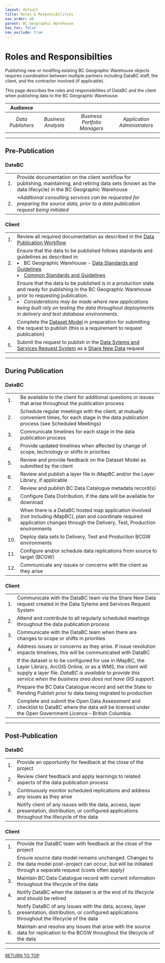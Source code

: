 ```yaml
---
layout: default
title: Roles & Responsibilities
nav_order: 48
parent: BC Geographic Warehouse
has_toc: false
nav_exclude: true
---
```


# Roles and Responsibilties

Publishing new or modifing existing BC Geographic Warehouse objects requires coordination between multiple partners including DataBC staff, the client, and the contractor involved (if applicable). 

This page describes the roles and responsibilities of DataBC and the client when publishing data to the BC Geographic Warehouse.

|**Audience**|  |  |  |
|:---:|:---:|:---:|:---:|
| *Data Publishers* | *Business Analysts* | *Business Portfolio Managers* | *Application Administrators* |

------------------------------

## Pre-Publication

### DataBC
| | |
|---|---|
|1.|Provide documentation on the client workflow for publishing, maintaining, and retiring data sets (known as the data lifecycle) in the BC Geographic Warehouse|
|2.|_*Additional consulting services can be requested for preparing the source data, prior to a data publication request being initiated_|

### Client
| | |
|---|---|
|1.|Review all required documentation as described in the [Data Publication Workflow](dps_bcgw_w.md)|
|2.|Ensure that the data to be published follows standards and guidelines as described in: <ui><li>BC Geographic Warehouse - [Data Standards and Guidelines](dsg_bcgw_data_standards.md)</li></ui> <ui><li>[Common Standards and Guidelines](dsg.md)</li></ui>
|3.|Ensure that the data to be published is in a production state and ready for publishing in the BC Geographic Warehouse prior to requesting publication. <ui><li>_Considerations may be made where new applications being built rely on testing the data throughout deployments in delivery and test database environments._</li></ui>|
|4.|Complete the [Dataset Model](https://bcgov.github.io/data-publication/pages/images/Dataset_Model_Current_TEMPLATE.xlsx) in preparation for submitting the request to publish (this is a requirement to request publication)|
|5.|Submit the request to publish in the [Data Sytems and Services Request System](https://dpdd.atlassian.net/servicedesk/customer/portal/1) as a [Share New Data](https://dpdd.atlassian.net/servicedesk/customer/portal/1/group/5/create/28) request|

------------------------------

## During Publication

### DataBC
| | |
|---|---|
|1.|Be available to the client for additional questions or issues that arise throughout the publication process |
|2.|Schedule regular meetings with the client, at mutually convenient times, for each stage in the data publication process (see Scheduled Meetings)|
|3.|Communicate timelines for each stage in the data publication process|
|4.|Provide updated timelines when affected by change of scope, technology or shifts in priorities|
|5.|Review and provide feedback on the Dataset Model as submitted by the client|
|6.|Review and publish a layer file in iMapBC and/or the Layer Library, if applicable|
|7.|Review and publish BC Data Catalogue metadata record(s) |
|8.|Configure Data Distribution, if the data will be available for download|
|9.|When there is a DataBC hosted map application involved (not including iMapBC), plan and coordinate required application changes through the Delivery, Test, Production environments|
|10.|Deploy data sets to Delivery, Test and Production BCGW environments|
|11.|Configure and/or schedule data replications from source to target (BCGW)|
|12.|Communicate any issues or concerns with the client as they arise|

### Client
| | |
|---|---|
|1.|Communicate with the DataBC team via the Share New Data request created in the Data Sytems and Services Request System|
|2.|Attend and contribute to all regularly scheduled meetings throughout the data publication process|
|3.|Communicate with the DataBC team when there are changes to scope or shifts in priorities|
|4.|Address issues or concerns as they arise. If issue resolution impacts timelines, this will be communicated with DataBC|
|5.|If the dataset is to be configured for use in iMapBC, the Layer Library, ArcGIS Online, or as a WMS, the client will supply a layer file. <ui>_DataBC is available to provide this service when the business area does not have GIS support._</ui>|
|6.|Prepare the BC Data Catalogue record and set the State to Pending Publish prior to data being migrated to production|
|7.|Complete and submit the Open Data Assessment and checklist to DataBC where the data will be licensed under the Open Government Licence – British Columbia.|

------------------------------

## Post-Publication

### DataBC
| | |
|---|---|
|1.|Provide an opportunity for feedback at the close of the project|
|2.|Review client feedback and apply learnings to related aspects of the data publication process|
|3.|Continuously monitor scheduled replications and address any issues as they arise|
|4.|Notify client of any issues with the data, access, layer presentation, distribution, or configured applications throughout the lifecycle of the data|

### Client
| | |
|---|---|
|1.|Provide the DataBC team with feedback at the close of the project|
|2.|Ensure source data model remains unchanged. Changes to the data model post-project can occur, but will be initiated through a separate request (costs often apply)|
|3.|Maintain BC Data Catalogue record with current information throughout the lifecycle of the data|
|4.|Notify DataBC when the dataset is at the end of its lifecycle and should be retired|
|5.|Notify DataBC of any issues with the data, access, layer presentation, distribution, or configured applications throughout the lifecycle of the data|
|6.|Maintain and resolve any issues that arise with the source data for replication to the BCGW throughout the lifecycle of the data|

------------------------------

[RETURN TO TOP][1] 

[1]: #roles-and-responsibilities
